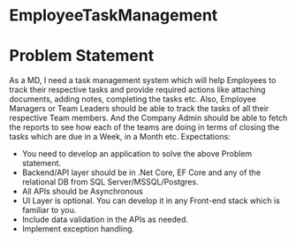 # EmployeeTaskManagement


# Problem Statement

As a MD, I need a task management system which will help
Employees to track their respective tasks and provide required actions like attaching
documents, adding notes, completing the tasks etc. Also, Employee Managers or Team
Leaders should be able to track the tasks of all their respective Team members. And the
Company Admin should be able to fetch the reports to see how each of the teams are
doing in terms of closing the tasks which are due in a Week, in a Month etc.
Expectations:
-  You need to develop an application to solve the above Problem statement.
- Backend/API layer should be in .Net Core, EF Core and any of the relational DB
from SQL Server/MSSQL/Postgres.
- All APIs should be Asynchronous
- UI Layer is optional. You can develop it in any Front-end stack which is familiar to
you.
- Include data validation in the APIs as needed.
- Implement exception handling.
